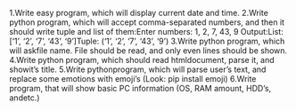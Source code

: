 1.Write easy program, which will display current date and time.
2.Write python program, which will accept comma-separated numbers, and then it should write tuple and list of them:Enter numbers: 1, 2, 7, 43, 9
Output:List: [‘1’, ‘2’, ‘7’, ‘43’, ‘9’]Tuple: (‘1’, ‘2’, ‘7’, ‘43’, ‘9’)
3.Write python program, which will askfile name. File should be read, and only even lines should be shown.
4.Write python program, which should read htmldocument, parse it, and showit’s title.
5.Write pythonprogram, which will parse user’s text, and replace some emotions with emoji’s (Look: pip install emoji)
6.Write program, that will show basic PC information (OS, RAM amount, HDD’s, andetc.)